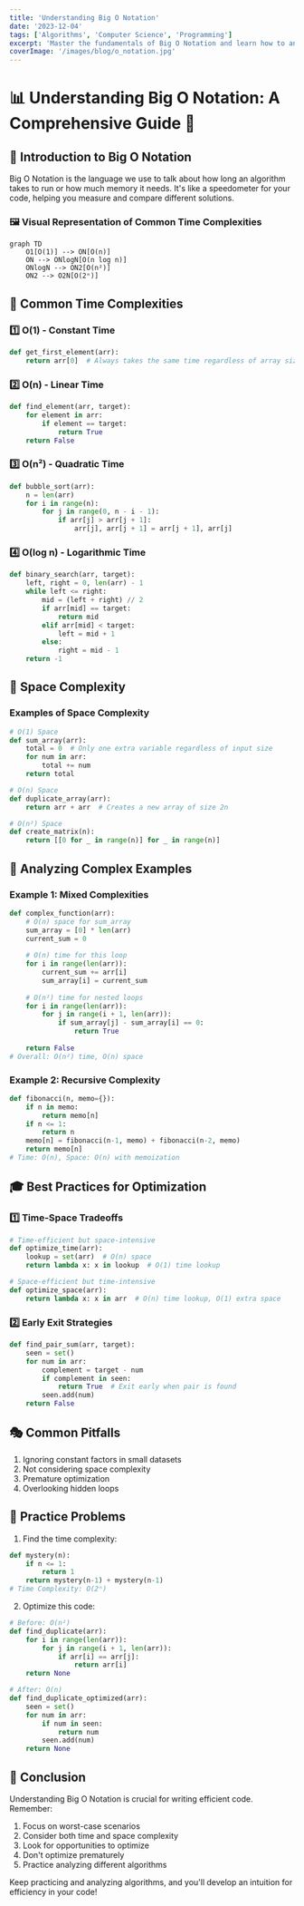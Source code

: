 ```yaml
---
title: 'Understanding Big O Notation'
date: '2023-12-04'
tags: ['Algorithms', 'Computer Science', 'Programming']
excerpt: 'Master the fundamentals of Big O Notation and learn how to analyze algorithm efficiency.'
coverImage: '/images/blog/o_notation.jpg'
---
```


# 📊 Understanding Big O Notation: A Comprehensive Guide 🎯

## 🌟 Introduction to Big O Notation

Big O Notation is the language we use to talk about how long an algorithm takes to run or how much memory it needs. It's like a speedometer for your code, helping you measure and compare different solutions.

### 🖼️ Visual Representation of Common Time Complexities

```mermaid
graph TD
    O1[O(1)] --> ON[O(n)]
    ON --> ONlogN[O(n log n)]
    ONlogN --> ON2[O(n²)]
    ON2 --> O2N[O(2ⁿ)]
```

## 🎨 Common Time Complexities

### 1️⃣ O(1) - Constant Time

```python
def get_first_element(arr):
    return arr[0]  # Always takes the same time regardless of array size
```

### 2️⃣ O(n) - Linear Time

```python
def find_element(arr, target):
    for element in arr:
        if element == target:
            return True
    return False
```

### 3️⃣ O(n²) - Quadratic Time

```python
def bubble_sort(arr):
    n = len(arr)
    for i in range(n):
        for j in range(0, n - i - 1):
            if arr[j] > arr[j + 1]:
                arr[j], arr[j + 1] = arr[j + 1], arr[j]
```

### 4️⃣ O(log n) - Logarithmic Time

```python
def binary_search(arr, target):
    left, right = 0, len(arr) - 1
    while left <= right:
        mid = (left + right) // 2
        if arr[mid] == target:
            return mid
        elif arr[mid] < target:
            left = mid + 1
        else:
            right = mid - 1
    return -1
```

## 🎯 Space Complexity

### Examples of Space Complexity

```python
# O(1) Space
def sum_array(arr):
    total = 0  # Only one extra variable regardless of input size
    for num in arr:
        total += num
    return total

# O(n) Space
def duplicate_array(arr):
    return arr + arr  # Creates a new array of size 2n

# O(n²) Space
def create_matrix(n):
    return [[0 for _ in range(n)] for _ in range(n)]
```

## 🚀 Analyzing Complex Examples

### Example 1: Mixed Complexities

```python
def complex_function(arr):
    # O(n) space for sum_array
    sum_array = [0] * len(arr)
    current_sum = 0
    
    # O(n) time for this loop
    for i in range(len(arr)):
        current_sum += arr[i]
        sum_array[i] = current_sum
    
    # O(n²) time for nested loops
    for i in range(len(arr)):
        for j in range(i + 1, len(arr)):
            if sum_array[j] - sum_array[i] == 0:
                return True
    
    return False
# Overall: O(n²) time, O(n) space
```

### Example 2: Recursive Complexity

```python
def fibonacci(n, memo={}):
    if n in memo:
        return memo[n]
    if n <= 1:
        return n
    memo[n] = fibonacci(n-1, memo) + fibonacci(n-2, memo)
    return memo[n]
# Time: O(n), Space: O(n) with memoization
```

## 🎓 Best Practices for Optimization

### 1️⃣ Time-Space Tradeoffs

```python
# Time-efficient but space-intensive
def optimize_time(arr):
    lookup = set(arr)  # O(n) space
    return lambda x: x in lookup  # O(1) time lookup

# Space-efficient but time-intensive
def optimize_space(arr):
    return lambda x: x in arr  # O(n) time lookup, O(1) extra space
```

### 2️⃣ Early Exit Strategies

```python
def find_pair_sum(arr, target):
    seen = set()
    for num in arr:
        complement = target - num
        if complement in seen:
            return True  # Exit early when pair is found
        seen.add(num)
    return False
```

## 🎭 Common Pitfalls

1. Ignoring constant factors in small datasets
2. Not considering space complexity
3. Premature optimization
4. Overlooking hidden loops

## 🎯 Practice Problems

1. Find the time complexity:
```python
def mystery(n):
    if n <= 1:
        return 1
    return mystery(n-1) + mystery(n-1)
# Time Complexity: O(2ⁿ)
```

2. Optimize this code:
```python
# Before: O(n²)
def find_duplicate(arr):
    for i in range(len(arr)):
        for j in range(i + 1, len(arr)):
            if arr[i] == arr[j]:
                return arr[i]
    return None

# After: O(n)
def find_duplicate_optimized(arr):
    seen = set()
    for num in arr:
        if num in seen:
            return num
        seen.add(num)
    return None
```

## 🎉 Conclusion

Understanding Big O Notation is crucial for writing efficient code. Remember:
1. Focus on worst-case scenarios
2. Consider both time and space complexity
3. Look for opportunities to optimize
4. Don't optimize prematurely
5. Practice analyzing different algorithms

Keep practicing and analyzing algorithms, and you'll develop an intuition for efficiency in your code!
